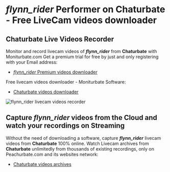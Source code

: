 # _flynn_rider_ Performer on Chaturbate - Free LiveCam videos downloader

## Chaturbate Live Videos Recorder

Monitor and record livecam videos of **_flynn_rider_** from **Chaturbate** with Moniturbate.com
Get a premium trial for free by just and only registering with your Email address:
* [_flynn_rider_ Premium videos downloader](https://moniturbate.com/request-demo-licence-key.html)

Free livecam videos downloader - Moniturbate Software:
* [Chaturbate videos downloader](https://moniturbate.com/moniturbate-download-software.html)

![_flynn_rider_ livecam videos recorder](https://peachurnet.com/templates/moniturbate-software.png)


## Capture _flynn_rider_ videos from the Cloud and watch your recordings on Streaming

Without the need of downloading a software, capture **_flynn_rider_** livecam videos from **Chaturbate** 100% online.
Watch Livecam archives from **Chaturbate** unlimitedly from thousands of existing recordings, only on Peachurbate.com and its websites network:
* [Chaturbate videos archives](https://peachurnet.com/)